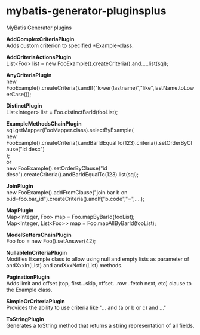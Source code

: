 mybatis-generator-pluginsplus
=============================

MyBatis Generator plugins

**AddComplexCriteriaPlugin**  
Adds custom criterion to specified *Example-class.

**AddCriteriaActionsPlugin**  
List&lt;Foo&gt; list = new FooExample().createCriteria().and.....list(sql);

**AnyCriteriaPlugin**  
new FooExample().createCriteria().andIf("lower(lastname)","like",lastName.toLowerCase());

**DistinctPlugin**  
List&lt;Integer&gt; list = Foo.distinctBarId(fooList);

**ExampleMethodsChainPlugin**  
sql.getMapper(FooMapper.class).selectByExample(  
    new FooExample().createCriteria().andBarIdEqualTo(123).criteria().setOrderByClause("id desc")  
);  
or  
new FooExample().setOrderByClause("id desc").createCriteria().andBarIdEqualTo(123).list(sql);  

**JoinPlugin**  
new FooExample().addFromClause("join bar b on b.id=foo.bar_id").createCriteria().andIf("b.code","=",....);

**MapPlugin**  
Map&lt;Integer, Foo&gt; map = Foo.mapByBarId(fooList);  
Map&lt;Integer, List&lt;Foo&gt;&gt; map = Foo.mapAllByBarId(fooList);

**ModelSettersChainPlugin**  
Foo foo = new Foo().setAnswer(42);

**NullableInCriteriaPlugin**  
Modifies Example class to allow using null and empty lists as parameter of andXxxIn(List) and andXxxNotIn(List) methods.

**PaginationPlugin**  
Adds limit and offset (top, first...skip, offset...row...fetch next, etc) clause to the Example class.

**SimpleOrCriteriaPlugin**  
Provides the ability to use criteria like "... and (a or b or c) and ..."

**ToStringPlugin**  
Generates a toString method that returns a string representation of all fields.

